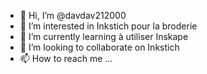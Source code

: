 - 👋 Hi, I’m @davdav212000
- 👀 I’m interested in  Inkstich pour la broderie
- 🌱 I’m currently learning  à utiliser Inskape
- 💞️ I’m looking to collaborate on  Inkstich
- 📫 How to reach me ...

<!---
davdav212000/davdav212000 is a ✨ special ✨ repository because its `README.md` (this file) appears on your GitHub profile.
You can click the Preview link to take a look at your changes.
--->
